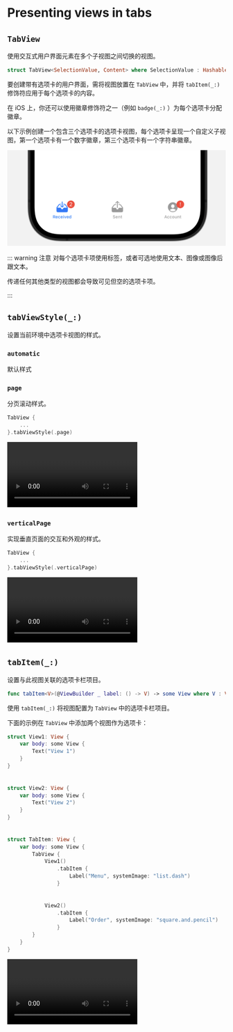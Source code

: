 # Presenting views in tabs

## `TabView`

使用交互式用户界面元素在多个子视图之间切换的视图。

```swift
struct TabView<SelectionValue, Content> where SelectionValue : Hashable, Content : View
```


要创建带有选项卡的用户界面，需将视图放置在 `TabView` 中，并将 `tabItem(_:)` 修饰符应用于每个选项卡的内容。

在 iOS 上，你还可以使用徽章修饰符之一（例如 `badge(_:)` ）为每个选项卡分配徽章。


以下示例创建一个包含三个选项卡的选项卡视图，每个选项卡呈现一个自定义子视图，第一个选项卡有一个数字徽章，第三个选项卡有一个字符串徽章。

![TabView](../../images/TabView.png)


::: warning 注意
对每个选项卡项使用标签，或者可选地使用文本、图像或图像后跟文本。

传递任何其他类型的视图都会导致可见但空的选项卡项。

:::

## `tabViewStyle(_:)`

设置当前环境中选项卡视图的样式。

### `automatic`

默认样式

### `page`

分页滚动样式。

```swift
TabView {
    ...
}.tabViewStyle(.page)
```

<video src="../../video/PageTabView.mp4" controls="controls"></video>


### `verticalPage` <Badge type="tip" text="watchOS" />

实现垂直页面的交互和外观的样式。

```swift
TabView {
    ...
}.tabViewStyle(.verticalPage)
```
<video src="../../video/VerticalPageTabView.mp4" controls="controls"></video>

## `tabItem(_:)`

设置与此视图关联的选项卡栏项目。

```swift
func tabItem<V>(@ViewBuilder _ label: () -> V) -> some View where V : View
```

使用 `tabItem(_:)` 将视图配置为 `TabView` 中的选项卡栏项目。

下面的示例在 `TabView` 中添加两个视图作为选项卡：

```swift
struct View1: View {
    var body: some View {
        Text("View 1")
    }
}


struct View2: View {
    var body: some View {
        Text("View 2")
    }
}


struct TabItem: View {
    var body: some View {
        TabView {
            View1()
                .tabItem {
                    Label("Menu", systemImage: "list.dash")
                }


            View2()
                .tabItem {
                    Label("Order", systemImage: "square.and.pencil")
                }
        }
    }
}
```

<video src="../../video/TabItem.mp4" controls="controls"></video>
